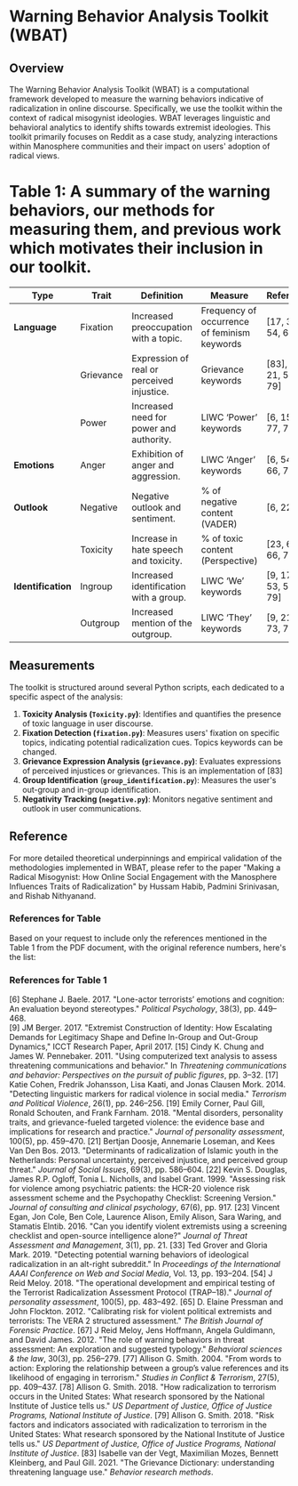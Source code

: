# Warning Behavior Analysis Toolkit (WBAT)

## Overview

The Warning Behavior Analysis Toolkit (WBAT) is a computational framework developed to measure the warning behaviors indicative of radicalization in online discourse. Specifically, we use the toolkit within the context of radical misogynist ideologies. WBAT leverages linguistic and behavioral analytics to identify shifts towards extremist ideologies. This toolkit primarily focuses on Reddit as a case study, analyzing interactions within Manosphere communities and their impact on users' adoption of radical views.

# Table 1: A summary of the warning behaviors, our methods for measuring them, and previous work which motivates their inclusion in our toolkit.

| Type               | Trait     | Definition                                 | Measure                                      | References                  |
| ------------------ | --------- | ------------------------------------------ | -------------------------------------------- | --------------------------- |
| **Language**       | Fixation  | Increased preoccupation with a topic.      | Frequency of occurrence of feminism keywords | [17, 33, 54, 67]            |
|                    | Grievance | Expression of real or perceived injustice. | Grievance keywords                           | [83], [19, 21, 53, 78, 79]  |
|                    | Power     | Increased need for power and authority.    | LIWC ‘Power’ keywords                        | [6, 15, 43, 77, 79]         |
| **Emotions**       | Anger     | Exhibition of anger and aggression.        | LIWC ‘Anger’ keywords                        | [6, 54, 65, 66, 79]         |
| **Outlook**        | Negative  | Negative outlook and sentiment.            | % of negative content (VADER)                | [6, 22, 80]                 |
|                    | Toxicity  | Increase in hate speech and toxicity.      | % of toxic content (Perspective)             | [23, 65, 66, 73]            |
| **Identification** | Ingroup   | Increased identification with a group.     | LIWC ‘We’ keywords                           | [9, 17, 21, 53, 54, 73, 79] |
|                    | Outgroup  | Increased mention of the outgroup.         | LIWC ‘They’ keywords                         | [9, 21, 65, 73, 76, 79]     |
## Measurements

The toolkit is structured around several Python scripts, each dedicated to a specific aspect of the analysis:

1. **Toxicity Analysis (`Toxicity.py`)**: Identifies and quantifies the presence of toxic language in user discourse.
2. **Fixation Detection (`fixation.py`)**: Measures users' fixation on specific topics, indicating potential radicalization cues. Topics keywords can be changed.
3. **Grievance Expression Analysis (`grievance.py`)**: Evaluates expressions of perceived injustices or grievances. This is an implementation of [83]
4. **Group Identification** (**`group_identification.py`**): Measures the user's out-group and in-group identification.
5. **Negativity Tracking (`negative.py`)**: Monitors negative sentiment and outlook in user communications.
## Reference

For more detailed theoretical underpinnings and empirical validation of the methodologies implemented in WBAT, please refer to the paper 
"Making a Radical Misogynist: How Online Social Engagement with the Manosphere Influences Traits of Radicalization" by Hussam Habib, Padmini Srinivasan, and Rishab Nithyanand.
### References for Table

Based on your request to include only the references mentioned in the Table 1 from the PDF document, with the original reference numbers, here's the list:

### References for Table 1

[6] Stephane J. Baele. 2017. "Lone-actor terrorists’ emotions and cognition: An evaluation beyond stereotypes." *Political Psychology*, 38(3), pp. 449–468.  
[9] JM Berger. 2017. "Extremist Construction of Identity: How Escalating Demands for Legitimacy Shape and Define In-Group and Out-Group Dynamics," ICCT Research Paper, April 2017.
[15] Cindy K. Chung and James W. Pennebaker. 2011. "Using computerized text analysis to assess threatening communications and behavior." In *Threatening communications and behavior: Perspectives on the pursuit of public figures*, pp. 3–32.
[17] Katie Cohen, Fredrik Johansson, Lisa Kaati, and Jonas Clausen Mork. 2014. "Detecting linguistic markers for radical violence in social media." *Terrorism and Political Violence*, 26(1), pp. 246–256.
[19] Emily Corner, Paul Gill, Ronald Schouten, and Frank Farnham. 2018. "Mental disorders, personality traits, and grievance-fueled targeted violence: the evidence base and implications for research and practice." *Journal of personality assessment*, 100(5), pp. 459–470.
[21] Bertjan Doosje, Annemarie Loseman, and Kees Van Den Bos. 2013. "Determinants of radicalization of Islamic youth in the Netherlands: Personal uncertainty, perceived injustice, and perceived group threat." *Journal of Social Issues*, 69(3), pp. 586–604.
[22] Kevin S. Douglas, James R.P. Ogloff, Tonia L. Nicholls, and Isabel Grant. 1999. "Assessing risk for violence among psychiatric patients: the HCR-20 violence risk assessment scheme and the Psychopathy Checklist: Screening Version." *Journal of consulting and clinical psychology*, 67(6), pp. 917.
[23] Vincent Egan, Jon Cole, Ben Cole, Laurence Alison, Emily Alison, Sara Waring, and Stamatis Elntib. 2016. "Can you identify violent extremists using a screening checklist and open-source intelligence alone?" *Journal of Threat Assessment and Management*, 3(1), pp. 21.
[33] Ted Grover and Gloria Mark. 2019. "Detecting potential warning behaviors of ideological radicalization in an alt-right subreddit." In *Proceedings of the International AAAI Conference on Web and Social Media*, Vol. 13, pp. 193–204.
[54] J Reid Meloy. 2018. "The operational development and empirical testing of the Terrorist Radicalization Assessment Protocol (TRAP–18)." *Journal of personality assessment*, 100(5), pp. 483–492.
[65] D. Elaine Pressman and John Flockton. 2012. "Calibrating risk for violent political extremists and terrorists: The VERA 2 structured assessment." *The British Journal of Forensic Practice*.
[67] J Reid Meloy, Jens Hoffmann, Angela Guldimann, and David James. 2012. "The role of warning behaviors in threat assessment: An exploration and suggested typology." *Behavioral sciences & the law*, 30(3), pp. 256–279.
[77] Allison G. Smith. 2004. "From words to action: Exploring the relationship between a group’s value references and its likelihood of engaging in terrorism." *Studies in Conflict & Terrorism*, 27(5), pp. 409–437.
[78] Allison G. Smith. 2018. "How radicalization to terrorism occurs in the United States: What research sponsored by the National Institute of Justice tells us." *US Department of Justice, Office of Justice Programs, National Institute of Justice*.
[79] Allison G. Smith. 2018. "Risk factors and indicators associated with radicalization to terrorism in the United States: What research sponsored by the National Institute of Justice tells us." *US Department of Justice, Office of Justice Programs, National Institute of Justice*.
[83] Isabelle van der Vegt, Maximilian Mozes, Bennett Kleinberg, and Paul Gill. 2021. "The Grievance Dictionary: understanding threatening language use." *Behavior research methods*.
